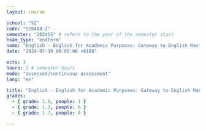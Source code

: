 ```yaml
---
layout: course

school: "SZ"
code: "SZ0488-2"
semester: "2024SS" # refers to the year of the semester start
exam_type: "endterm"
name: "English - English for Academic Purposes: Gateway to English Master's C1"
date: "2024-07-19 00:00:00 +0100"

ects: 3
hours: 2 # semester hours
mode: "assessed/continuous assessment"
lang: "en"

title: "English - English for Academic Purposes: Gateway to English Master's C1 2024SS Endterm"
grades:
  - { grade: 1.0, people: 1 }
  - { grade: 1.3, people: 6 }
  - { grade: 1.7, people: 4 }

---
```



